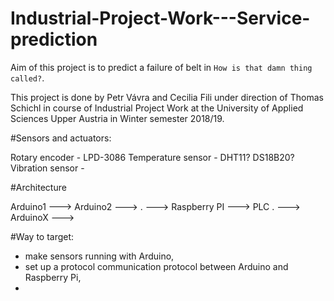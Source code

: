 # Industrial-Project-Work---Service-prediction

Aim of this project is to predict a failure of belt in ```How is that damn thing called?```. 

This project is done by Petr Vávra and Cecilia Fili under direction of Thomas Schichl in course of Industrial Project Work at the University of Applied Sciences Upper Austria in Winter semester 2018/19.

#Sensors and actuators:

Rotary encoder - LPD-3086
Temperature sensor - DHT11? DS18B20?
Vibration sensor - 

#Architecture

Arduino1    --->
Arduino2    --->
.           --->        Raspberry PI        --->    PLC
.           --->
ArduinoX    --->

#Way to target:

* make sensors running with Arduino,
* set up a protocol communication protocol between Arduino and Raspberry Pi,
*

